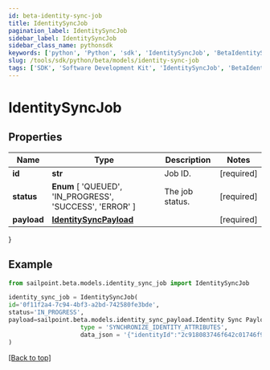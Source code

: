 ```yaml
---
id: beta-identity-sync-job
title: IdentitySyncJob
pagination_label: IdentitySyncJob
sidebar_label: IdentitySyncJob
sidebar_class_name: pythonsdk
keywords: ['python', 'Python', 'sdk', 'IdentitySyncJob', 'BetaIdentitySyncJob'] 
slug: /tools/sdk/python/beta/models/identity-sync-job
tags: ['SDK', 'Software Development Kit', 'IdentitySyncJob', 'BetaIdentitySyncJob']
---
```


# IdentitySyncJob


## Properties

Name | Type | Description | Notes
------------ | ------------- | ------------- | -------------
**id** | **str** | Job ID. | [required]
**status** |  **Enum** [  'QUEUED',    'IN_PROGRESS',    'SUCCESS',    'ERROR' ] | The job status. | [required]
**payload** | [**IdentitySyncPayload**](identity-sync-payload) |  | [required]
}

## Example

```python
from sailpoint.beta.models.identity_sync_job import IdentitySyncJob

identity_sync_job = IdentitySyncJob(
id='0f11f2a4-7c94-4bf3-a2bd-742580fe3bde',
status='IN_PROGRESS',
payload=sailpoint.beta.models.identity_sync_payload.Identity Sync Payload(
                    type = 'SYNCHRONIZE_IDENTITY_ATTRIBUTES', 
                    data_json = '{"identityId":"2c918083746f642c01746f990884012a"}', )
)

```
[[Back to top]](#) 

